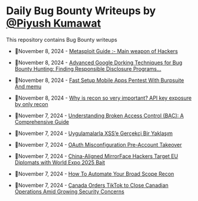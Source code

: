 # Daily Bug Bounty Writeups by [@Piyush Kumawat](https://twitter.com/piyush_supiy) 
This repository contains Bug Bounty writeups

<!-- BLOG-POST-LIST:START -->
 - 💯November 8, 2024 - [Metasploit Guide :- Main weapon of Hackers](https://medium.com/@anandrishav2228/metasploit-guide-main-weapon-of-hackers-a791e72df686?source=rss------bug_bounty-5) 

 - 💯November 8, 2024 - [Advanced Google Dorking Techniques for Bug Bounty Hunting: Finding Responsible Disclosure Programs…](https://dineshpathro9.medium.com/advanced-google-dorking-techniques-for-bug-bounty-hunting-finding-responsible-disclosure-programs-5a00a0d9d0e9?source=rss------bug_bounty-5) 

 - 💯November 8, 2024 - [Fast Setup Mobile Apps Pentest With Burpsuite And memu](https://zucki.medium.com/fast-setup-mobile-apps-pentest-with-burpsuite-and-memu-567d661b6bb9?source=rss------bug_bounty-5) 

 - 💯November 8, 2024 - [Why is recon so very important? API key exposure by only recon](https://medium.com/@karim.engmohamed/why-is-recon-so-very-important-api-key-exposure-by-only-recon-f8aff4ab1ac3?source=rss------bug_bounty-5) 

 - 💯November 7, 2024 - [Understanding Broken Access Control &lpar;BAC&rpar;: A Comprehensive Guide](https://thexssrat.medium.com/understanding-broken-access-control-bac-a-comprehensive-guide-c0e325c43b04?source=rss------bug_bounty-5) 

 - 💯November 7, 2024 - [Uygulamalarla XSS’e Gerçekçi Bir Yaklaşım](https://medium.com/@sgzldmrc/uygulamalarla-xsse-ger%C3%A7ek%C3%A7i-bir-yakla%C5%9F%C4%B1m-a3e82ae0be3a?source=rss------bug_bounty-5) 

 - 💯November 7, 2024 - [OAuth Misconfiguration Pre-Account Takeover](https://medium.com/h7w/oauth-misconfiguration-pre-account-takeover-535beb8d1987?source=rss------bug_bounty-5) 

 - 💯November 7, 2024 - [China-Aligned MirrorFace Hackers Target EU Diplomats with World Expo 2025 Bait](https://medium.com/@wiretor/china-aligned-mirrorface-hackers-target-eu-diplomats-with-world-expo-2025-bait-a289ad3ec600?source=rss------bug_bounty-5) 

 - 💯November 7, 2024 - [How To Automate Your Broad Scope Recon](https://thexssrat.medium.com/how-to-automate-your-broad-scope-recon-a4ff998dea0e?source=rss------bug_bounty-5) 

 - 💯November 7, 2024 - [Canada Orders TikTok to Close Canadian Operations Amid Growing Security Concerns](https://medium.com/@wiretor/canada-orders-tiktok-to-close-canadian-operations-amid-growing-security-concerns-45b40c461986?source=rss------bug_bounty-5) 
<!-- BLOG-POST-LIST:END -->
